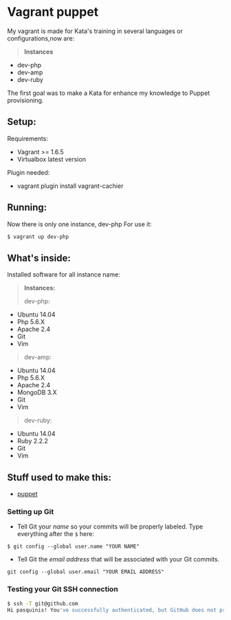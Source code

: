 Vagrant puppet
=============

My vagrant is made for  Kata's training in several languages or configurations,now are:
> **Instances**
- dev-php
- dev-amp
- dev-ruby

The first goal was to make a Kata for enhance my knowledge to Puppet provisioning.

Setup:
------------


Requirements:
 - Vagrant >= 1.6.5
 - Virtualbox latest version

Plugin needed:
 - vagrant plugin install vagrant-cachier

Running:
--------------


Now there is only one instance, dev-php
For use it:
```bash
$ vagrant up dev-php
```

What's inside:
-----------------


Installed software for all instance name:

> **Instances:**
> 
> dev-php:
 * Ubuntu 14.04
 * Php 5.6.X
 * Apache 2.4
 * Git
 * Vim
 >
 > dev-amp:
 * Ubuntu 14.04
 * Php 5.6.X
 * Apache 2.4
 * MongoDB 3.X
 * Git
 * Vim
 >
 > dev-ruby:
 * Ubuntu 14.04
 * Ruby 2.2.2
 * Git
 * Vim


## Stuff used to make this:
 * [puppet](https://puppetlabs.com/)



### Setting up Git

* Tell Git your _name_ so your commits will be properly labeled. Type everything after the `$` here:
 
```$ git config --global user.name "YOUR NAME"```
* Tell Git the _email address_ that will be associated with your Git commits.
 
```git config --global user.email "YOUR EMAIL ADDRESS"```

### Testing your Git SSH connection

```bash
$ ssh -T git@github.com
Hi pasquinis! You've successfully authenticated, but GitHub does not provide shell access.
```

